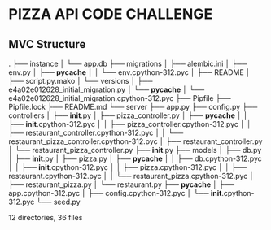 # PIZZA API CODE CHALLENGE

## MVC Structure

.
├── instance
│   └── app.db
├── migrations
│   ├── alembic.ini
│   ├── env.py
│   ├── __pycache__
│   │   └── env.cpython-312.pyc
│   ├── README
│   ├── script.py.mako
│   └── versions
│       ├── e4a02e012628_initial_migration.py
│       └── __pycache__
│           └── e4a02e012628_initial_migration.cpython-312.pyc
├── Pipfile
├── Pipfile.lock
├── README.md
└── server
    ├── app.py
    ├── config.py
    ├── controllers
    │   ├── __init__.py
    │   ├── pizza_controller.py
    │   ├── __pycache__
    │   │   ├── __init__.cpython-312.pyc
    │   │   ├── pizza_controller.cpython-312.pyc
    │   │   ├── restaurant_controller.cpython-312.pyc
    │   │   └── restaurant_pizza_controller.cpython-312.pyc
    │   ├── restaurant_controller.py
    │   └── restaurant_pizza_controller.py
    ├── __init__.py
    ├── models
    │   ├── db.py
    │   ├── __init__.py
    │   ├── pizza.py
    │   ├── __pycache__
    │   │   ├── db.cpython-312.pyc
    │   │   ├── __init__.cpython-312.pyc
    │   │   ├── pizza.cpython-312.pyc
    │   │   ├── restaurant.cpython-312.pyc
    │   │   └── restaurant_pizza.cpython-312.pyc
    │   ├── restaurant_pizza.py
    │   └── restaurant.py
    ├── __pycache__
    │   ├── app.cpython-312.pyc
    │   ├── config.cpython-312.pyc
    │   └── __init__.cpython-312.pyc
    └── seed.py

12 directories, 36 files